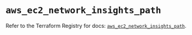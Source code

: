 # `aws_ec2_network_insights_path`

Refer to the Terraform Registry for docs: [`aws_ec2_network_insights_path`](https://registry.terraform.io/providers/hashicorp/aws/4.54.0/docs/resources/ec2_network_insights_path).
